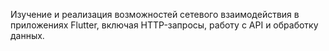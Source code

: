 Изучение и реализация возможностей сетевого взаимодействия в приложениях Flutter, включая HTTP-запросы, работу с API и обработку данных.